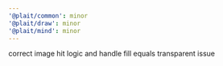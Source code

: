 ```yaml
---
'@plait/common': minor
'@plait/draw': minor
'@plait/mind': minor
---
```


correct image hit logic and handle fill equals transparent issue
